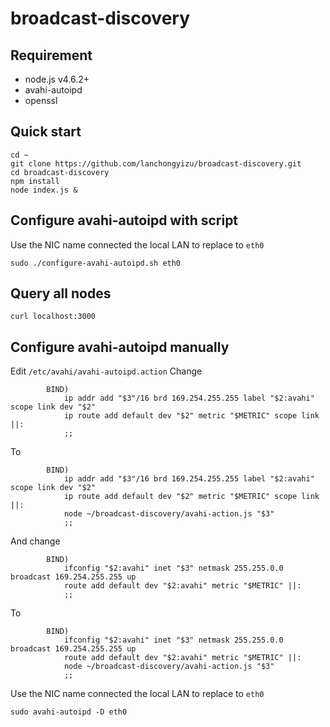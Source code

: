 # broadcast-discovery

## Requirement

* node.js v4.6.2+
* avahi-autoipd
* openssl

## Quick start

```
cd ~
git clone https://github.com/lanchongyizu/broadcast-discovery.git
cd broadcast-discovery
npm install
node index.js &
```

## Configure avahi-autoipd with script

Use the NIC name connected the local LAN to replace to `eth0`

```
sudo ./configure-avahi-autoipd.sh eth0
```

## Query all nodes

```
curl localhost:3000
```

## Configure avahi-autoipd manually

Edit `/etc/avahi/avahi-autoipd.action`
Change

```
        BIND)
            ip addr add "$3"/16 brd 169.254.255.255 label "$2:avahi" scope link dev "$2"
            ip route add default dev "$2" metric "$METRIC" scope link ||:
            ;;
```

To

```
        BIND)
            ip addr add "$3"/16 brd 169.254.255.255 label "$2:avahi" scope link dev "$2"
            ip route add default dev "$2" metric "$METRIC" scope link ||:
            node ~/broadcast-discovery/avahi-action.js "$3"
            ;;
```

And change

```
        BIND)
            ifconfig "$2:avahi" inet "$3" netmask 255.255.0.0 broadcast 169.254.255.255 up
            route add default dev "$2:avahi" metric "$METRIC" ||:
            ;;
```

To

```
        BIND)
            ifconfig "$2:avahi" inet "$3" netmask 255.255.0.0 broadcast 169.254.255.255 up
            route add default dev "$2:avahi" metric "$METRIC" ||:
            node ~/broadcast-discovery/avahi-action.js "$3"
            ;;
```

Use the NIC name connected the local LAN to replace to `eth0`

```
sudo avahi-autoipd -D eth0
```
